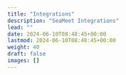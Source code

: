 ```yaml
---
title: "Integrations"
description: "SeaMeet Integrations"
lead: ""
date: 2024-06-10T08:48:45+00:00
lastmod: 2024-06-10T08:48:45+00:00
weight: 40
draft: false
images: []
---
```

